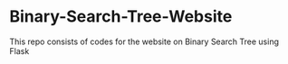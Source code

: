 # Binary-Search-Tree-Website
 This repo consists of codes for the website on Binary Search Tree using Flask
